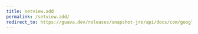 ```yaml
---
title: setview.add
permalink: /setview.add/
redirect_to: https://guava.dev/releases/snapshot-jre/api/docs/com/google/common/collect/Sets.SetView.html#add-E-
---
```

